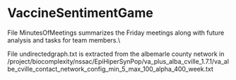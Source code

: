 # VaccineSentimentGame
File MinutesOfMeetings summarizes the Friday meetings along with future analysis and tasks for team members.\

File undirectedgraph.txt is extracted from the albemarle county network in /project/biocomplexity/nssac/EpiHiperSynPop/va_plus_alba_cville_1.7.1/va_albe_cville_contact_network_config_min_5_max_100_alpha_400_week.txt
